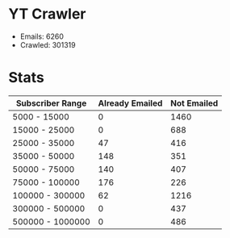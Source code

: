 # YT Crawler
- Emails: 6260
- Crawled: 301319

# Stats
| Subscriber Range  | Already Emailed | Not Emailed |
|-------|-------|-------|
| 5000 - 15000 | 0 | 1460 |
| 15000 - 25000 | 0 | 688 |
| 25000 - 35000 | 47 | 416 |
| 35000 - 50000 | 148 | 351 |
| 50000 - 75000 | 140 | 407 |
| 75000 - 100000 | 176 | 226 |
| 100000 - 300000 | 62 | 1216 |
| 300000 - 500000 | 0 | 437 |
| 500000 - 1000000 | 0 | 486 |
